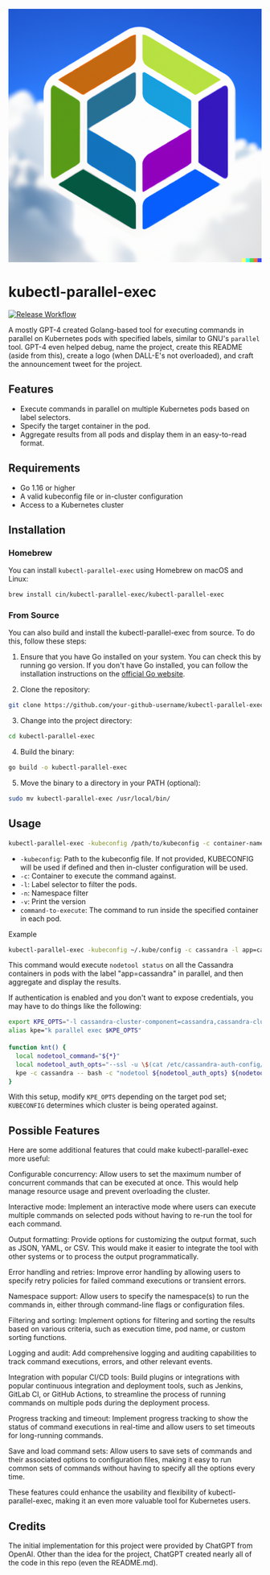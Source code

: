 ![Project Logo](./assets/logo.png)
# kubectl-parallel-exec

[![Release Workflow](https://github.com/cin/kubectl-parallel-exec/actions/workflows/release.yml/badge.svg)](https://github.com/cin/kubectl-parallel-exec/actions/workflows/release.yml)

A mostly GPT-4 created Golang-based tool for executing commands in parallel on Kubernetes pods with specified labels, similar to GNU's `parallel` tool. GPT-4 even helped debug, name the project, create this README (aside from this), create a logo (when DALL-E's not overloaded), and craft the announcement tweet for the project.

## Features

- Execute commands in parallel on multiple Kubernetes pods based on label selectors.
- Specify the target container in the pod.
- Aggregate results from all pods and display them in an easy-to-read format.

## Requirements

- Go 1.16 or higher
- A valid kubeconfig file or in-cluster configuration
- Access to a Kubernetes cluster

## Installation

### Homebrew

You can install `kubectl-parallel-exec` using Homebrew on macOS and Linux:

```bash
brew install cin/kubectl-parallel-exec/kubectl-parallel-exec
```

### From Source

You can also build and install the kubectl-parallel-exec from source. To do this, follow these steps:

1. Ensure that you have Go installed on your system. You can check this by running go version. If you don't have Go installed, you can follow the installation instructions on the [official Go website](https://golang.org/doc/install).

2. Clone the repository:

```sh
git clone https://github.com/your-github-username/kubectl-parallel-exec.git
```

3. Change into the project directory:
```sh
cd kubectl-parallel-exec
```

4. Build the binary:
```sh
go build -o kubectl-parallel-exec
```

5. Move the binary to a directory in your PATH (optional):
```sh
sudo mv kubectl-parallel-exec /usr/local/bin/
```

## Usage
```sh
kubectl-parallel-exec -kubeconfig /path/to/kubeconfig -c container-name -l label-selector -n namespace command-to-execute
```
- `-kubeconfig`: Path to the kubeconfig file. If not provided, KUBECONFIG will be used if defined and then in-cluster configuration will be used.
- `-c`: Container to execute the command against.
- `-l`: Label selector to filter the pods.
- `-n`: Namespace filter
- `-v`: Print the version
- `command-to-execute`: The command to run inside the specified container in each pod.

Example
```sh
kubectl-parallel-exec -kubeconfig ~/.kube/config -c cassandra -l app=cassandra nodetool status
```
This command would execute `nodetool status` on all the Cassandra containers in pods with the label "app=cassandra" in parallel, and then aggregate and display the results.

If authentication is enabled and you don't want to expose credentials, you may have to do things like the following:

```bash
export KPE_OPTS="-l cassandra-cluster-component=cassandra,cassandra-cluster-instance=test-cluster"
alias kpe="k parallel exec $KPE_OPTS"

function knt() {
  local nodetool_command="${*}"
  local nodetool_auth_opts="--ssl -u \$(cat /etc/cassandra-auth-config/admin-role) -pw \$(cat /etc/cassandra-auth-config/admin-password)"
  kpe -c cassandra -- bash -c "nodetool ${nodetool_auth_opts} ${nodetool_command}"
}
```

With this setup, modify `KPE_OPTS` depending on the target pod set; `KUBECONFIG` determines which cluster is being operated against.

## Possible Features

Here are some additional features that could make kubectl-parallel-exec more useful:

Configurable concurrency: Allow users to set the maximum number of concurrent commands that can be executed at once. This would help manage resource usage and prevent overloading the cluster.

Interactive mode: Implement an interactive mode where users can execute multiple commands on selected pods without having to re-run the tool for each command.

Output formatting: Provide options for customizing the output format, such as JSON, YAML, or CSV. This would make it easier to integrate the tool with other systems or to process the output programmatically.

Error handling and retries: Improve error handling by allowing users to specify retry policies for failed command executions or transient errors.

Namespace support: Allow users to specify the namespace(s) to run the commands in, either through command-line flags or configuration files.

Filtering and sorting: Implement options for filtering and sorting the results based on various criteria, such as execution time, pod name, or custom sorting functions.

Logging and audit: Add comprehensive logging and auditing capabilities to track command executions, errors, and other relevant events.

Integration with popular CI/CD tools: Build plugins or integrations with popular continuous integration and deployment tools, such as Jenkins, GitLab CI, or GitHub Actions, to streamline the process of running commands on multiple pods during the deployment process.

Progress tracking and timeout: Implement progress tracking to show the status of command executions in real-time and allow users to set timeouts for long-running commands.

Save and load command sets: Allow users to save sets of commands and their associated options to configuration files, making it easy to run common sets of commands without having to specify all the options every time.

These features could enhance the usability and flexibility of kubectl-parallel-exec, making it an even more valuable tool for Kubernetes users.

## Credits
The initial implementation for this project were provided by ChatGPT from OpenAI. Other than the idea for the project, ChatGPT created nearly all of the code in this repo (even the README.md).
